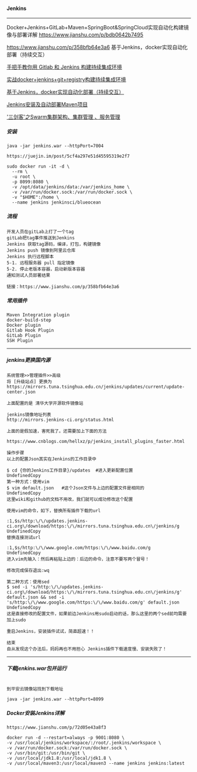 #### Jenkins


---
Docker+Jenkins+GitLab+Maven+SpringBoot&SpringCloud实现自动化构建镜像与部署详解
https://www.jianshu.com/p/bdb0642b7495

https://www.jianshu.com/p/358bfb64e3a6
基于Jenkins，docker实现自动化部署（持续交互）

[手把手教你用 Gitlab 和 Jenkins 构建持续集成环境](https://cloud.tencent.com/developer/article/1470779)

[实战docker+jenkins+git+registry构建持续集成环境](https://blog.51cto.com/ganbing/2085769)

[基于Jenkins，docker实现自动化部署（持续交互）](https://www.jianshu.com/p/358bfb64e3a6)

[Jenkins安装及自动部署Maven项目](https://juejin.im/post/5be125c151882516d725a851)

['三剑客'之Swarm集群架构、集群管理 、服务管理](https://blog.51cto.com/ganbing/2090290)

##### 安装
```
java -jar jenkins.war --httpPort=7004  

https://juejin.im/post/5cf4a297e51d45595319e2f7

sudo docker run -it -d \
  --rm \
  -u root \
  -p 8099:8080 \
  -v /opt/data/jenkins/data:/var/jenkins_home \
  -v /var/run/docker.sock:/var/run/docker.sock \
  -v "$HOME":/home \
  --name jenkins jenkinsci/blueocean
```




##### 流程

```shell
开发人员在gitLab上打了一个tag
gitLab把tag事件推送到Jenkins
Jenkins 获取tag源码，编译，打包，构建镜像
Jenkins push 镜像到阿里云仓库
Jenkins 执行远程脚本
5-1. 远程服务器 pull 指定镜像
5-2. 停止老版本容器，启动新版本容器
通知测试人员部署结果

链接：https://www.jianshu.com/p/358bfb64e3a6
```

##### 常用插件

```shell
Maven Integration plugin
docker-build-step
Docker plugin
Gitlab Hook Plugin
GitLab Plugin
SSH Plugin
```

---

##### jenkins更换国内源

```shell
系统管理>>管理插件>>高级
将 [升级站点] 更换为
https://mirrors.tuna.tsinghua.edu.cn/jenkins/updates/current/update-center.json

上面配置的是 清华大学开源软件镜像站

jenkins镜像地址列表
http://mirrors.jenkins-ci.org/status.html

上面的是假加速，害死我了。还需要加上下面的方法

https://www.cnblogs.com/hellxz/p/jenkins_install_plugins_faster.html

操作步骤
以上的配置Json其实在Jenkins的工作目录中

$ cd {你的Jenkins工作目录}/updates  #进入更新配置位置
UndefinedCopy
第一种方式：使用vim
$ vim default.json   #这个Json文件与上边的配置文件是相同的
UndefinedCopy
这里wiki和github的文档不用改，我们就可以成功修改这个配置

使用vim的命令，如下，替换所有插件下载的url

:1,$s/http:\/\/updates.jenkins-ci.org\/download/https:\/\/mirrors.tuna.tsinghua.edu.cn\/jenkins/g
UndefinedCopy
替换连接测试url

:1,$s/http:\/\/www.google.com/https:\/\/www.baidu.com/g
UndefinedCopy
进入vim先输入：然后再粘贴上边的：后边的命令，注意不要写两个冒号！

修改完成保存退出:wq

第二种方式：使用sed
$ sed -i 's/http:\/\/updates.jenkins-ci.org\/download/https:\/\/mirrors.tuna.tsinghua.edu.cn\/jenkins/g' default.json && sed -i 's/http:\/\/www.google.com/https:\/\/www.baidu.com/g' default.json
UndefinedCopy
这是直接修改的配置文件，如果前边Jenkins用sudo启动的话，那么这里的两个sed前均需要加上sudo

重启Jenkins，安装插件试试，简直超速！！

结束
自从发现这个办法后，妈妈再也不用担心 Jenkins插件下载速度慢、安装失败了！

```

---

##### 下载jenkins.war包并运行
```

到平安云镜像站找到下载地址

java -jar jenkins.war --httpPort=8099
```

##### Docker安装Jenkins详解
```
https://www.jianshu.com/p/72d05e43a8f3

docker run -d --restart=always -p 9001:8080 \
-v /usr/local/jenkins/workspace/:/root/.jenkins/workspace \
-v /var/run/docker.sock:/var/run/docker.sock \
-v /usr/bin/git:/usr/bin/git \
-v /usr/local/jdk1.8:/usr/local/jdk1.8 \
-v /usr/local/maven3:/usr/local/maven3 --name jenkins jenkins:latest

```




